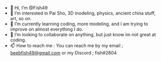 - 👋 Hi, I’m @Fish49
- 👀 I’m interested in Pai Sho, 3D modeling, physics, ancient china stuff, art, so on.
- 🌱 I’m currently learning coding, more modeling, and I am trying to improve on almost everything I do.
- 💞️ I’m looking to collaborate on anything, but just know im not great at coding.
- 📫 How to reach me : You can reach me by my email ; beebfish49@gmail.com or my Discord ; fish#2804

<!---
Fish49/Fish49 is a ✨ special ✨ repository because its `README.md` (this file) appears on your GitHub profile.
You can click the Preview link to take a look at your changes.
--->
